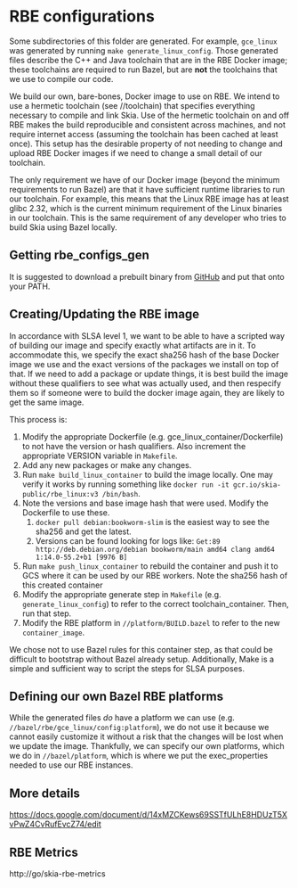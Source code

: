 RBE configurations
==================

Some subdirectories of this folder are generated. For example, `gce_linux` was generated by running
`make generate_linux_config`. Those generated files describe the C++ and Java toolchain that are
in the RBE Docker image; these toolchains are required to run Bazel, but are **not** the toolchains
that we use to compile our code.

We build our own, bare-bones, Docker image to use on RBE. We intend to use a hermetic toolchain
(see //toolchain) that specifies everything necessary to compile and link Skia. Use of the
hermetic toolchain on and off RBE makes the build reproducible and consistent across machines,
and not require internet access (assuming the toolchain has been cached at least once). This setup
has the desirable property of not needing to change and upload RBE Docker images if we need to
change a small detail of our toolchain.

The only requirement we have of our Docker image (beyond the minimum requirements to run Bazel)
are that it have sufficient runtime libraries to run our toolchain. For example, this means that
the Linux RBE image has at least glibc 2.32, which is the current minimum requirement of the
Linux binaries in our toolchain. This is the same requirement of any developer who tries to
build Skia using Bazel locally.

Getting rbe_configs_gen
-----------------------
It is suggested to download a prebuilt binary from
[GitHub](https://github.com/bazelbuild/bazel-toolchains/releases/tag/v5.1.1) and put that onto
your PATH.

Creating/Updating the RBE image
-------------------------------
In accordance with SLSA level 1, we want to be able to have a scripted way of building our image
and specify exactly what artifacts are in it. To accommodate this, we specify the exact sha256
hash of the base Docker image we use and the exact versions of the packages we install on top of
that. If we need to add a package or update things, it is best build the image without these
qualifiers to see what was actually used, and then respecify them so if someone were to build
the docker image again, they are likely to get the same image.

This process is:
 1) Modify the appropriate Dockerfile (e.g. gce_linux_container/Dockerfile) to not have the
    version or hash qualifiers. Also increment the appropriate VERSION variable in `Makefile`.
 2) Add any new packages or make any changes.
 3) Run `make build_linux_container` to build the image locally. One may verify it works by running
    something like `docker run -it gcr.io/skia-public/rbe_linux:v3 /bin/bash`.
 4) Note the versions and base image hash that were used. Modify the Dockerfile to use these.
    1) `docker pull debian:bookworm-slim` is the easiest way to see the sha256 and get the latest.
    2) Versions can be found looking for logs like:
       `Get:89 http://deb.debian.org/debian bookworm/main amd64 clang amd64 1:14.0-55.2+b1 [9976 B]`
 5) Run `make push_linux_container` to rebuild the container and push it to GCS where it can
    be used by our RBE workers. Note the sha256 hash of this created container
 6) Modify the appropriate generate step in `Makefile` (e.g. `generate_linux_config`) to refer
    to the correct toolchain_container. Then, run that step.
 7) Modify the RBE platform in `//platform/BUILD.bazel` to refer to the new `container_image`.

We chose not to use Bazel rules for this container step, as that could be difficult to bootstrap
without Bazel already setup. Additionally, Make is a simple and sufficient way to script the steps
for SLSA purposes.

Defining our own Bazel RBE platforms
------------------------------------
While the generated files *do* have a platform we can use (e.g.
`//bazel/rbe/gce_linux/config:platform`), we do not use it because we cannot easily customize it
without a risk that the changes will be lost when we update the image. Thankfully, we can specify
our own platforms, which we do in `//bazel/platform`, which is where we put the exec_properties
needed to use our RBE instances.

More details
------------
https://docs.google.com/document/d/14xMZCKews69SSTfULhE8HDUzT5XvPwZ4CvRufEvcZ74/edit

RBE Metrics
-----------
http://go/skia-rbe-metrics
